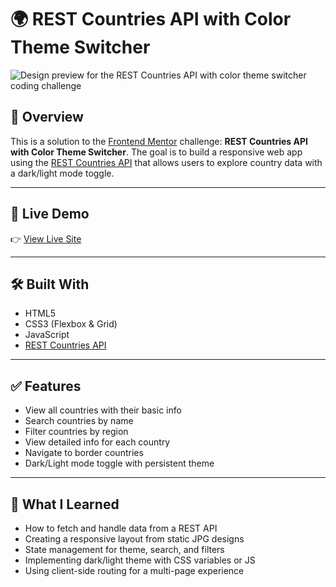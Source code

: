 # 🌍 REST Countries API with Color Theme Switcher

![Design preview for the REST Countries API with color theme switcher coding challenge](preview.jpg)

## 📌 Overview

This is a solution to the [Frontend Mentor](https://www.frontendmentor.io) challenge: **REST Countries API with Color Theme Switcher**. The goal is to build a responsive web app using the [REST Countries API](https://restcountries.com/) that allows users to explore country data with a dark/light mode toggle.

---

## 🚀 Live Demo

👉 [View Live Site](https://your-deployment-url.com)

---

## 🛠 Built With

- HTML5
- CSS3 (Flexbox & Grid)
- JavaScript
- [REST Countries API](https://restcountries.com)

---

## ✅ Features

- View all countries with their basic info
- Search countries by name
- Filter countries by region
- View detailed info for each country
- Navigate to border countries
- Dark/Light mode toggle with persistent theme

---

## 🧠 What I Learned

- How to fetch and handle data from a REST API
- Creating a responsive layout from static JPG designs
- State management for theme, search, and filters
- Implementing dark/light theme with CSS variables or JS
- Using client-side routing for a multi-page experience
